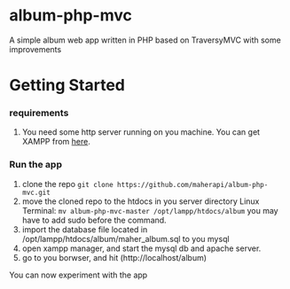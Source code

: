 # album-php-mvc
A simple album web app written in PHP based on TraversyMVC with some improvements 

# Getting Started

### requirements
1. You need some http server running on you machine. You can get XAMPP from [here](https://www.apachefriends.org/download.html "XAMPP Download").

### Run the app
1. clone the repo
```git clone https://github.com/maherapi/album-php-mvc.git```
2. move the cloned repo to the htdocs in you server directory
Linux Terminal:
```mv album-php-mvc-master /opt/lampp/htdocs/album```
you may have to add sudo before the command.
3. import the database file located in /opt/lampp/htdocs/album/maher_album.sql to you mysql
4. open xampp manager, and start the mysql db and apache server.
5. go to you borwser, and hit (http://localhost/album)

You can now experiment with the app


